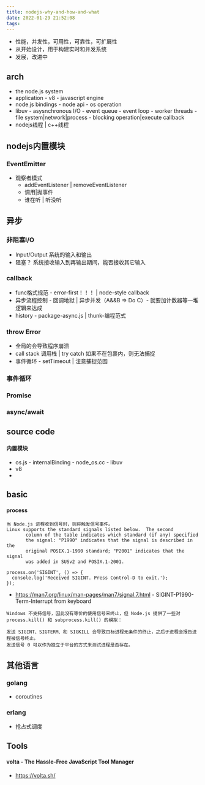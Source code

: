 ```yaml
---
title: nodejs-why-and-how-and-what
date: 2022-01-29 21:52:08
tags:
---
```


- 性能，并发性，可用性，可靠性，可扩展性
- 从开始设计，用于构建实时和并发系统
- 发展，改进中

## arch
- the node.js system
- application - v8 - javascript engine
- node.js bindings - node api - os operation
- libuv - asysnchronous I/O - event queue - event loop - worker threads - file system|network|process - blocking operation|execute callback
- nodejs线程 | c++线程
## nodejs内置模块

### EventEmitter
- 观察者模式
    - addEventListener | removeEventListener
    - 调用|抛事件
    - 谁在听 | 听没听
## 异步
### 非阻塞I/O
- Input/Output 系统的输入和输出
- 阻塞？ 系统接收输入到再输出期间，能否接收其它输入

### callback
- func格式规范 - error-first！！！ | node-style callback
- 异步流程控制 - 回调地狱 | 异步并发（A&&B => Do C）- 就要加计数器等一堆逻辑来达成
- history - package-async.js | thunk-编程范式

### throw Error
- 全局的会导致程序崩溃
- call stack 调用栈 | try catch 如果不在包裹内，则无法捕捉
- 事件循环 - setTimeout | 注意捕捉范围
### 事件循环


### Promise

### async/await



## source code
#### 内置模块
- os.js - internalBinding - node_os.cc - libuv
- v8
- 




## basic

#### process
```
当 Node.js 进程收到信号时，则将触发信号事件。 
Linux supports the standard signals listed below.  The second
       column of the table indicates which standard (if any) specified
       the signal: "P1990" indicates that the signal is described in the
       original POSIX.1-1990 standard; "P2001" indicates that the signal
       was added in SUSv2 and POSIX.1-2001.
       
process.on('SIGINT', () => {
  console.log('Received SIGINT. Press Control-D to exit.');
});

```
- https://man7.org/linux/man-pages/man7/signal.7.html -   SIGINT-P1990-Term-Interrupt from keyboard

```
Windows 不支持信号，因此没有等价的使用信号来终止，但 Node.js 提供了一些对 process.kill() 和 subprocess.kill() 的模拟：

发送 SIGINT、SIGTERM、和 SIGKILL 会导致目标进程无条件的终止，之后子进程会报告进程被信号终止。
发送信号 0 可以作为独立于平台的方式来测试进程是否存在。
```










## 其他语言
### golang
- coroutines
### erlang
- 抢占式调度


## Tools
#### volta - The Hassle-Free JavaScript Tool Manager
- https://volta.sh/
